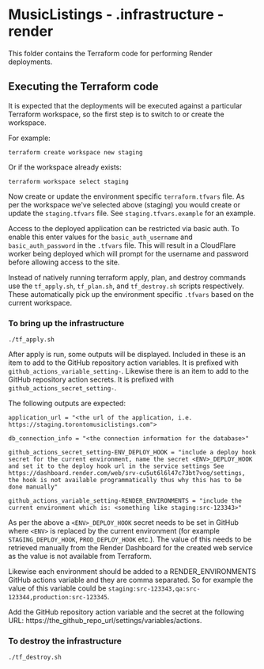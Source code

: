 # MusicListings - .infrastructure - render
This folder contains the Terraform code for performing Render deployments.

## Executing the Terraform code
It is expected that the deployments will be executed against a particular
Terraform workspace, so the first step is to switch to or create the workspace.

For example:
```
terraform create workspace new staging
```

Or if the workspace already exists:
```
terraform workspace select staging
```

Now create or update the environment specific `terraform.tfvars` file.  As per
the workspace we've selected above (staging) you would create or update the
`staging.tfvars` file.  See `staging.tfvars.example` for an example.

Access to the deployed application can be restricted via basic auth.  To enable
this enter values for the `basic_auth_username` and `basic_auth_password` in the
`.tfvars` file.  This will result in a CloudFlare worker being deployed which
will prompt for the username and password before allowing access to the site.

Instead of natively running terraform apply, plan, and destroy commands use the
`tf_apply.sh`, `tf_plan.sh`, and `tf_destroy.sh` scripts respectively.  These
automatically pick up the environment specific `.tfvars` based on the
current workspace.

### To bring up the infrastructure

```
./tf_apply.sh
```

After apply is run, some outputs will be displayed.  Included in these is an item
to add to the GitHub repository action variables.  It is prefixed with
`github_actions_variable_setting-`.  Likewise there is an item to add to the GitHub repository action secrets.  It is prefixed with `github_actions_secret_setting-`.

The following outputs are expected:
```
application_url = "<the url of the application, i.e. https://staging.torontomusiclistings.com">

db_connection_info = "<the connection information for the database>"

github_actions_secret_setting-ENV_DEPLOY_HOOK = "include a deploy hook secret for the current environment, name the secret <ENV>_DEPLOY_HOOK and set it to the deploy hook url in the service settings See https://dashboard.render.com/web/srv-cu5ut6l6l47c73bt7vog/settings, the hook is not available programmatically thus why this has to be done manually"

github_actions_variable_setting-RENDER_ENVIRONMENTS = "include the current environment which is: <something like staging:src-123343>"
```

As per the above a `<ENV>_DEPLOY_HOOK` secret needs to be set in GitHub where `<ENV>` is replaced by the current environment (for example `STAGING_DEPLOY_HOOK`, `PROD_DEPLOY_HOOK` etc.).  The value of this needs to be retrieved manually from the Render Dashboard for the created web service as the value is not available from Terraform.

Likewise each environment should be added to a RENDER_ENVIRONMENTS GitHub actions variable and they are comma separated.
So for example the value of this variable could be `staging:src-123343,qa:src-123344,production:src-123345`.

Add the GitHub repository action variable and the secret at the following URL:
https://the_github_repo_url/settings/variables/actions.

### To destroy the infrastructure

```
./tf_destroy.sh
```

